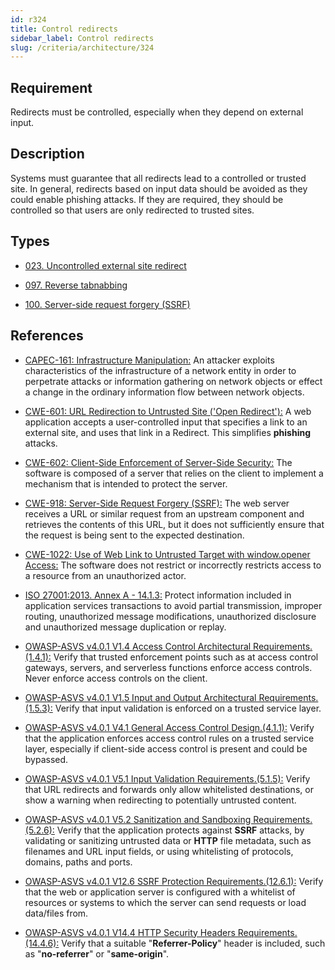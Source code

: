 ```yaml
---
id: r324
title: Control redirects
sidebar_label: Control redirects
slug: /criteria/architecture/324
---
```


## Requirement

Redirects must be controlled,
especially when they depend on external input.

## Description

Systems must guarantee that all redirects
lead to a controlled or trusted site.
In general,
redirects based on input data
should be avoided as they could enable
phishing attacks. 
If they are required,
they should be controlled
so that users are only redirected to trusted sites.

## Types

- [023. Uncontrolled external site redirect](/types/023)

- [097. Reverse tabnabbing](/types/097)

- [100. Server-side request forgery (SSRF)](/types/100)

## References

- [CAPEC-161: Infrastructure Manipulation:](https://capec.mitre.org/data/definitions/161.html)
An attacker exploits characteristics
of the infrastructure of a network entity
in order to perpetrate attacks
or information gathering on network objects
or effect a change in the ordinary information flow
between network objects.

- [CWE-601: URL Redirection to Untrusted Site ('Open Redirect'):](https://cwe.mitre.org/data/definitions/601.html)
A web application accepts a user-controlled input
that specifies a link
to an external site,
and uses that link in a Redirect.
This simplifies **phishing** attacks.

- [CWE-602: Client-Side Enforcement of Server-Side Security:](https://cwe.mitre.org/data/definitions/602.html)
The software is composed of a server
that relies on the client
to implement a mechanism
that is intended to protect the server.

- [CWE-918: Server-Side Request Forgery (SSRF):](https://cwe.mitre.org/data/definitions/918.html)
The web server receives a URL
or similar request from an upstream component
and retrieves the contents of this URL,
but it does not sufficiently ensure that
the request is being sent to the expected destination.

- [CWE-1022: Use of Web Link to Untrusted Target with window.opener Access:](https://cwe.mitre.org/data/definitions/1022.html)
The software does not restrict
or incorrectly restricts access
to a resource from an unauthorized actor.

- [ISO 27001:2013. Annex A - 14.1.3:](https://www.iso.org/obp/ui/#iso:std:54534:en)
Protect information included in application services transactions
to avoid partial transmission,
improper routing,
unauthorized message modifications,
unauthorized disclosure
and unauthorized message duplication or replay.

- [OWASP-ASVS v4.0.1 V1.4 Access Control Architectural Requirements.(1.4.1):](https://owasp.org/www-project-application-security-verification-standard/)
Verify that trusted enforcement points
such as at access control gateways,
servers, and serverless functions enforce access controls.
Never enforce access controls on the client.

- [OWASP-ASVS v4.0.1 V1.5 Input and Output Architectural Requirements.(1.5.3):](https://owasp.org/www-project-application-security-verification-standard/)
Verify that input validation
is enforced on a trusted service layer.

- [OWASP-ASVS v4.0.1 V4.1 General Access Control Design.(4.1.1):](https://owasp.org/www-project-application-security-verification-standard/)
Verify that the application
enforces access control rules
on a trusted service layer,
especially if client-side access control
is present and could be bypassed.

- [OWASP-ASVS v4.0.1 V5.1 Input Validation Requirements.(5.1.5):](https://owasp.org/www-project-application-security-verification-standard/)
Verify that URL redirects
and forwards only allow whitelisted destinations,
or show a warning when redirecting
to potentially untrusted content.

- [OWASP-ASVS v4.0.1 V5.2 Sanitization and Sandboxing Requirements.(5.2.6):](https://owasp.org/www-project-application-security-verification-standard/)
Verify that the application protects against **SSRF** attacks,
by validating or sanitizing untrusted data
or **HTTP** file metadata,
such as filenames and URL input fields,
or using whitelisting of protocols,
domains, paths and ports.

- [OWASP-ASVS v4.0.1 V12.6 SSRF Protection Requirements.(12.6.1):](https://owasp.org/www-project-application-security-verification-standard/)
Verify that the web
or application server is configured
with a whitelist of resources
or systems to which the server can send requests
or load data/files from.

- [OWASP-ASVS v4.0.1 V14.4 HTTP Security Headers Requirements.(14.4.6):](https://owasp.org/www-project-application-security-verification-standard/)
Verify that a suitable "**Referrer-Policy**"
header is included,
such as "**no-referrer**" or "**same-origin**".
